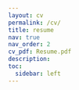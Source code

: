 ```yaml
---
layout: cv
permalink: /cv/
title: resume
nav: true
nav_order: 2
cv_pdf: Resume.pdf
description:
toc:
  sidebar: left
---
```

